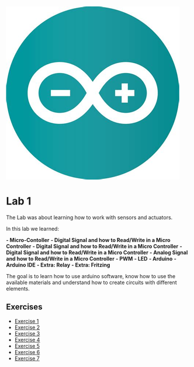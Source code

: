 
![Schema](https://github.com/efrei-paris-sud/2020-C-Just-do-it/blob/main/lab/1/th.jpg)


# Lab 1
The Lab was about learning how to work with sensors and actuators.

In this lab we learned:

**- Micro-Contoller**
**- Digital Signal and how to Read/Write in a Micro Controller**
**- Digital Signal and how to Read/Write in a Micro Controller**
**- Digital Signal and how to Read/Write in a Micro Controller**
**- Analog Signal and how to Read/Write in a Micro Controller**
**- PWM**
**- LED**
**- Arduino**
**- Arduino IDE**
**- Extra: Relay**
**- Extra: Fritzing**
  
The goal is to learn how to use arduino software, know how to use the available materials and understand how to create circuits with different elements.

## Exercises
  - [Exercise 1](ex1)
  - [Exercise 2](ex2)
  - [Exercise 3](ex3)
  - [Exercise 4](ex4)
  - [Exercise 5](ex5)
  - [Exercise 6](ex6)
  - [Exercise 7](ex7)
  

  

